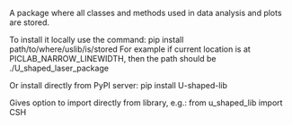 A package where all classes and methods used in data analysis and plots are stored.

To install it locally use the command: pip install path/to/where/uslib/is/stored 
For example if current location is at PICLAB_NARROW_LINEWIDTH, then the path should be ./U_shaped_laser_package

Or install directly from PyPI server: pip install U-shaped-lib

Gives option to import directly from library, e.g.:
from u_shaped_lib import CSH
